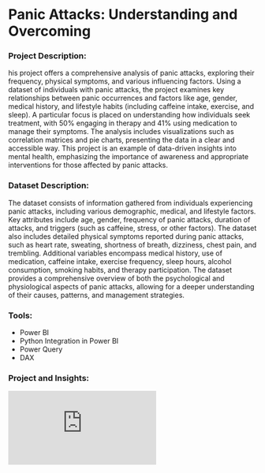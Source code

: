 # Panic Attacks: Understanding and Overcoming

### Project Description:
his project offers a comprehensive analysis of panic attacks, exploring their frequency, physical symptoms, and various influencing factors. Using a dataset of individuals with panic attacks, the project examines key relationships between panic occurrences and factors like age, gender, medical history, and lifestyle habits (including caffeine intake, exercise, and sleep). A particular focus is placed on understanding how individuals seek treatment, with 50% engaging in therapy and 41% using medication to manage their symptoms. The analysis includes visualizations such as correlation matrices and pie charts, presenting the data in a clear and accessible way. This project is an example of data-driven insights into mental health, emphasizing the importance of awareness and appropriate interventions for those affected by panic attacks.

### Dataset Description:
The dataset consists of information gathered from individuals experiencing panic attacks, including various demographic, medical, and lifestyle factors. Key attributes include age, gender, frequency of panic attacks, duration of attacks, and triggers (such as caffeine, stress, or other factors). The dataset also includes detailed physical symptoms reported during panic attacks, such as heart rate, sweating, shortness of breath, dizziness, chest pain, and trembling. Additional variables encompass medical history, use of medication, caffeine intake, exercise frequency, sleep hours, alcohol consumption, smoking habits, and therapy participation. The dataset provides a comprehensive overview of both the psychological and physiological aspects of panic attacks, allowing for a deeper understanding of their causes, patterns, and management strategies.

### Tools:
- Power BI
- Python Integration in Power BI
- Power Query
- DAX

### Project and Insights:
![PDF](https://github.com/ilonakandela/projects/blob/main/Panic%20Attacks%20Understanding%20and%20Overcoming/Panic%20Attacks%20Understanding%20and%20Overcoming.pdf)
